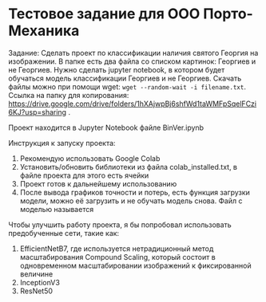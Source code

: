 # Тестовое задание для ООО Порто-Механика

Задание: Сделать проект по классификации наличия святого Георгия на изображении. В папке есть два файла со списком картинок: Георгиев и не Георгиев. Нужно сделать jupyter notebook, в котором будет обучаться модель классификации Георгиев и не Георгиев. Скачать файлы можно при помощи wget: `wget --random-wait -i filename.txt`. Ссылка на папку для копирования: https://drive.google.com/drive/folders/1hXAjwpBj6shfWd1taWMFpSqelFCzi6KJ?usp=sharing .

Проект находится в Jupyter Notebook файле BinVer.ipynb

Инструкция к запуску проекта:
1. Рекомендую использовать Google Colab
2. Установить/обновить библиотеки из файла colab_installed.txt, в файле проекта для этого есть ячейки
3. Проект готов к дальнейшему использованию
4. После вывода графиков точности и потерь, есть функция загрузки модели, можно её загрузить и не обучать модель снова. Файл с моделью называется


Чтобы улучшить работу проекта, я бы попробовал использовать предобученные сети, такие как:

1. EfficientNetB7, где используется нетрадиционный метод масштабирования Compound Scaling, который состоит в одновременном масштабировании изображений к фиксированной величине 
2. InceptionV3
3. ResNet50



